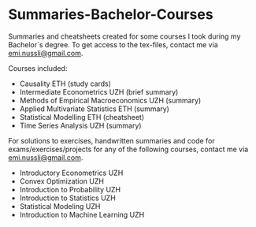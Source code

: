# Summaries-Bachelor-Courses
Summaries and cheatsheets created for some courses I took during my Bachelor`s degree. To get access to the tex-files, contact me via emi.nussli@gmail.com. 

Courses included:
- Causality ETH (study cards)
- Intermediate Econometrics UZH (brief summary)
- Methods of Empirical Macroeconomics UZH (summary)
- Applied Multivariate Statistics ETH (summary)
- Statistical Modelling ETH (cheatsheet)
- Time Series Analysis UZH (summary)

For solutions to exercises, handwritten summaries and code for exams/exercises/projects for any of the following courses, contact me via emi.nussli@gmail.com.
- Introductory Econometrics UZH
- Convex Optimization UZH
- Introduction to Probability UZH
- Introduction to Statistics UZH
- Statistical Modeling UZH
- Introduction to Machine Learning UZH

